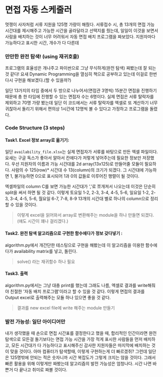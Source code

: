 # 면접 자동 스케줄러

멋쟁이 사자처럼 서류 지원을 125명 가량이 해줬다.
서류접수 시, 총 13개의 면접 가능 시간대를 제시해주고 가능한 시간을 골라달라고 선택지를 줬는데, 
일일이 이것을 보면서 사람을 배치하는 것이 너무 어려워서 자동 면접 배치 프로그램을 짜보았다. 
지원자마다 가능하다고 표시한 시간, 개수가 다 다른데 

### 만만한 완전 탐색! (using 재귀호출)

프로그램의 효율성은 개나주고 파이썬으로 그냥 무식하게(완전 탐색) 짜봤는데 잘 되는 것 같다!
요새 Dynamic Programming을 열심히 책으로 공부하고 있는데 이걸로 한번 다시 구현을 해보겠다.(할 수 있을까?)

일단 13가지의 타임 중에서 두 방으로 나누어서(면접관 3명씩) 15분간 면접을 진행하기 때문에 총 한 타임에 
진행할 수 있는 면접자 수는 6명이다. 
실제 면접은 서류 탈락자를 제외하고 70명 가량 봤는데 일단 이 코드에서는 서류 탈락자를 
엑셀로 또 계산하기 너무 귀찮아서  돌리기 위해서 편의상 1시간에 12명씩 볼 수 있다고 가정하고 프로그램을 돌렸다. 

### Code Structure (3 steps)

#### Task1. Excel 정보 array로 옮기기: 

일단 `availability_file.xlsx`는 실제 면접자가 서류를 바탕으로 만든 엑셀 파일이다. 요새는 구글 독스가 좋아서 알아서 칸에다가 저렇게 넣어주는데 필요한 정보만 저장했다. 
우선 지원자의 이름과 가능 시간대를 2d array(13x125)로 만들어줄 모듈이 필요하다. 사람의 수 125(row)* 시간대 수 13(column)의 크기가 되겠다. 
그 시간대에 가능하면 1, 불가능하면 0으로 표시되어 1과 0의 값들로 이루어진 행렬이 될 것이다. 

엑셀파일의 column C를 보면 가능한 시간대가 ','로 쪼개져서 나오는데 이것은 단순히 split을 써서 하면 될 것 같다. 이렇게 토요일 1-2, 2-3, 3-4, 4-5, 5-6, 일요일 1-2, 2-3, 3-4, 4-5, 5-6, 월요일 6-7, 7-8, 8-9 13개의 시간대 별로 하나의 column으로 정리할 수 있을 것이다. 

> 이렇게 excel을 읽어와서 array로 변환해주는 module을 하나 만들면 되겠다. (얘도 시간이 꽤나 걸리겠다.)

#### Task2. 완전 탐색 알고리즘으로 구현한 함수에다가 정보 갖다넣기 :

algorithm.py에서 개간단한 테스팅으로 구현을 해봤는데 이 알고리즘을 이용한 함수에다가 availability matrix를 넣고, 돌린다.

> solve() 라는 재귀함수 하나 필요 

#### Task3. 출력 

algorithm.py에서는 그냥 대충 print를 했는데 그래도 나름, 엑셀로 결과를 write해줘야 친절한 '자동 배치 프로그램'이라고 할 수 있을 것 같다. 이렇게 면접의 결과를 Output excel로 출력해주는 모듈 하나 있으면 좋을 것 같다. 
> 결과를 new excel file에 write 해주는 module 만들기 


### 발전 가능성: 일단 아이디어만

내가 생각했을 때 손으로 면접 시간표를 결정한다고 했을 때, 합리적인 인간이라면 완전탐색으로 모든걸 돌기보다는 
면접 가능 시간을 가장 적게 표시한 사람들을 먼저 배치하고, 모든 시간대가 다 가능하다고 표시해주신 감사한 
지원자들은 마지막에 배치하는 것이 맞을 것이다. 아마 컴퓨터가 탐색할때, 이렇게 구현하는게 더 빠르겠쥐? 
그런데 일단은 125명밖에 안되는 적은 숫자니까 시간 복잡도가 그렇게 크지는 않을 것이다. 그래서 빠른 활용을 위해
이렇게만 짜봤는데 알고리즘의 발전 가능성은 엄청나다. 시간 나면 바쁜거 다 끝나고 취미로 짜볼 것이다. 